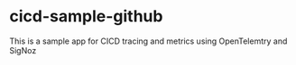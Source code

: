 # cicd-sample-github
This is a sample app for CICD tracing and metrics using OpenTelemtry and SigNoz
